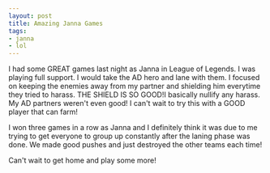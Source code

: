 ```yaml
---
layout: post
title: Amazing Janna Games
tags:
- janna
- lol
---
```


I had some GREAT games last night as Janna in League of Legends. I was playing
full support. I would take the AD hero and lane with them. I focused on keeping
the enemies away from my partner and shielding him everytime they tried to
harass. THE SHIELD IS SO GOOD!I basically nullify any harass. My AD partners
weren't even good! I can't wait to try this with a GOOD player that can farm!

I won three games in a row as Janna and I definitely think it was due to me
trying to get everyone to group up constantly after the laning phase was
done. We made good pushes and just destroyed the other teams each time!

Can't wait to get home and play some more!
